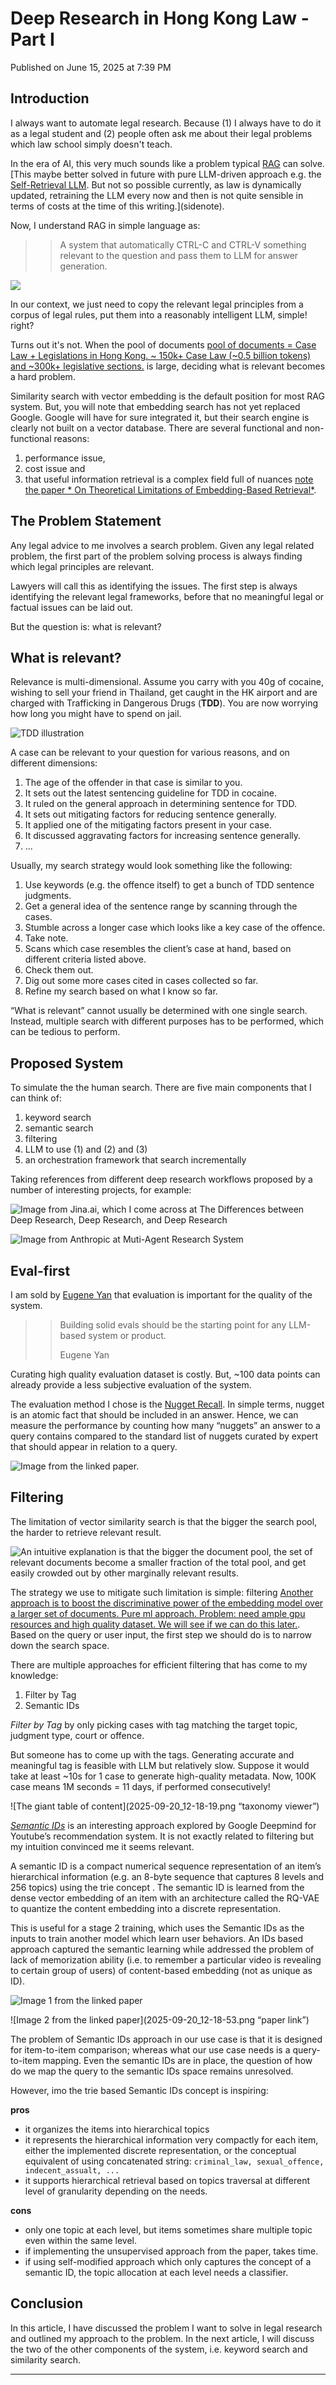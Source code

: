 # Deep Research in Hong Kong Law - Part I
Published on June 15, 2025 at 7:39 PM

## Introduction

I always want to automate legal research. Because (1) I always have to do it as a legal student and (2) people often ask me about their legal problems which law school simply doesn't teach.

In the era of AI, this very much sounds like a problem typical [RAG](https://en.wikipedia.org/wiki/Retrieval-augmented_generation) can solve. [This maybe better solved in future with pure LLM-driven approach e.g. the [Self-Retrieval LLM](https://arxiv.org/pdf/2403.00801v2). But not so possible currently, as law is dynamically updated, retraining the LLM every now and then is not quite sensible in terms of costs at the time of this writing.](sidenote).

Now, I understand RAG in simple language as:

>> A system that automatically CTRL-C and CTRL-V something relevant to the question and pass them to LLM for answer generation.


![](2025-09-20_12-13-29.png)




In our context, we just need to copy the relevant legal principles from a corpus of legal rules, put them into a reasonably intelligent LLM, simple! right?

Turns out it's not. When the pool of documents [pool of documents = Case Law + Legislations in Hong Kong. ~ 150k+ Case Law (~0.5 billion tokens) and ~300k+ legislative sections.](sidenote)  is large, deciding what is relevant becomes a hard problem.

Similarity search with vector embedding is the default position for most RAG system. But, you will note that embedding search has not yet replaced Google. Google will have for sure integrated it, but their search engine is clearly not built on a vector database. There are several functional and non-functional reasons:

1.  performance issue,
2.  cost issue and
3.  that useful information retrieval is a complex field full of nuances [note the paper * On Theoretical Limitations of
Embedding-Based Retrieval*](sidenote).

## The Problem Statement

Any legal advice to me involves a search problem. Given any legal related problem, the first part of the problem solving process is always finding which legal principles are relevant.

Lawyers will call this as identifying the issues. The first step is always identifying the relevant legal frameworks, before that no meaningful legal or factual issues can be laid out.

But the question is: what is relevant?

## What is relevant?

Relevance is multi-dimensional. Assume you carry with you 40g of cocaine, wishing to sell your friend in Thailand, get caught in the HK airport and are charged with Trafficking in Dangerous Drugs (**TDD**). You are now worrying how long you might have to spend on jail.

![TDD illustration](https://media.newyorker.com/photos/590954696552fa0be682cb13/master/w_1920,c_limit/breaking-bad-meth.jpg)

A case can be relevant to your question for various reasons, and on different dimensions:

1. The age of the offender in that case is similar to you.
2. It sets out the latest sentencing guideline for TDD in cocaine.
3. It ruled on the general approach in determining sentence for TDD.
4. It sets out mitigating factors for reducing sentence generally.
5. It applied one of the mitigating factors present in your case.
6. It discussed aggravating factors for increasing sentence generally.
7. ...

Usually, my search strategy would look something like the following:

1. Use keywords (e.g. the offence itself) to get a bunch of TDD sentence judgments.
2. Get a general idea of the sentence range by scanning through the cases.
3. Stumble across a longer case which looks like a key case of the offence.
4. Take note.
5. Scans which case resembles the client’s case at hand, based on different criteria listed above.
6. Check them out.
7. Dig out some more cases cited in cases collected so far.
8. Refine my search based on what I know so far.

“What is relevant” cannot usually be determined with one single search. Instead, multiple search with different purposes has to be performed, which can be tedious to perform.

## Proposed System

To simulate the the human search. There are five main components that I can think of:

1. keyword search
2. semantic search
3. filtering
4. LLM to use (1) and (2) and (3)
5. an orchestration framework that search incrementally

Taking references from different deep research workflows proposed by a number of interesting projects, for example:

![Image from Jina.ai, which I come across at [The Differences between Deep Research, Deep Research, and Deep Research](https://leehanchung.github.io/blogs/2025/02/26/deep-research/)](2025-09-20_12-15-39.png)


![Image from Anthropic at Muti-Agent Research System](https://www.anthropic.com/_next/image?url=https%3A%2F%2Fwww-cdn.anthropic.com%2Fimages%2F4zrzovbb%2Fwebsite%2F1198befc0b33726c45692ac40f764022f4de1bf2-4584x2579.png&w=3840&q=75)


## Eval-first

I am sold by [Eugene Yan](https://eugeneyan.com/writing/llm-patterns/#retrieval-augmented-generation-to-add-knowledge) that evaluation is important for the quality of the system.

>> Building solid evals should be the starting point for any LLM-based system or product.
>> <footer>Eugene Yan</footer>
 

Curating high quality evaluation dataset is costly. But, ~100 data points can already provide a less subjective evaluation of the system.

The evaluation method I chose is the [Nugget Recall](https://arxiv.org/pdf/2504.15068). In simple terms, nugget is an atomic fact that should be included in an answer. Hence, we can measure the performance by counting how many “nuggets” an answer to a query contains compared to the standard list of nuggets curated by expert that should appear in relation to a query.

![Image from the linked paper.](2025-09-20_12-17-31.png)

## Filtering

The limitation of vector similarity search is that the bigger the search pool, the harder to retrieve relevant result.

![An intuitive explanation is that the bigger the document pool, the set of relevant documents become a smaller fraction of the total pool, and get easily crowded out by other marginally relevant results.](2025-09-20_12-17-52.png)


The strategy we use to mitigate such limitation is simple: filtering [Another approach is to boost the discriminative power of the embedding model over a larger set of documents. Pure ml approach. Problem: need ample gpu resources and high quality dataset. We will see if we can do this later.](sidenote). Based on the query or user input, the first step we should do is to narrow down the search space.

There are multiple approaches for efficient filtering that has come to my knowledge:

1. Filter by Tag
2. Semantic IDs

_Filter by Tag_ by only picking cases with tag matching the target topic, judgment type, court or offence.

But someone has to come up with the tags. Generating accurate and meaningful tag is feasible with LLM but relatively slow. Suppose it would take at least ~10s for 1 case to generate high-quality metadata. Now, 100K case means 1M seconds = 11 days, if performed consecutively!

![The giant table of content](2025-09-20_12-18-19.png “taxonomy viewer”)


[_Semantic IDs_](https://arxiv.org/abs/2306.08121) is an interesting approach explored by Google Deepmind for Youtube’s recommendation system. It is not exactly related to filtering but my intuition convinced me it seems relevant. 

A semantic ID is a compact numerical sequence representation of an item’s hierarchical information (e.g. an 8-byte sequence that captures 8 levels and 256 topics) using the trie concept . The semantic ID is learned from the dense vector embedding of an item with an architecture called the RQ-VAE to quantize the content embedding into a discrete representation.

This is useful for a stage 2 training, which uses the Semantic IDs as the inputs to train another model which learn user behaviors. An IDs based approach captured the semantic learning while addressed the problem of lack of memorization ability (i.e. to remember a particular video is revealing to certain group of users) of content-based embedding (not as unique as ID). 

![Image 1 from the linked paper](2025-08-05_14-26-07.png)

![Image 2 from the linked paper](2025-09-20_12-18-53.png “paper link”)


The problem of Semantic IDs approach in our use case is that it is designed for item-to-item comparison; whereas what our use case needs is a query-to-item mapping. Even the semantic IDs are in place, the question of how do we map the query to the semantic IDs space remains unresolved.

However, imo the trie based Semantic IDs concept is inspiring:

**pros**
- it organizes the items into hierarchical topics
- it represents the hierarchical information very compactly for each item, either the implemented discrete representation, or the conceptual equivalent of using concatenated string: `criminal_law, sexual_offence, indecent_assualt, ...`
- it supports hierarchical retrieval based on topics traversal at different level of granularity depending on the needs.

**cons**
- only one topic at each level, but items sometimes share multiple topic even within the same level.
- if implementing the unsupervised approach from the paper, takes time.
- if using self-modified approach which only captures the concept of a semantic ID, the topic allocation at each level needs a classifier.

## Conclusion

In this article, I have discussed the problem I want to solve in legal research and outlined my approach to the problem. In the next article, I will discuss the two of the other components of the system, i.e. keyword search and similarity search.

___

    
